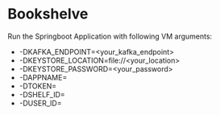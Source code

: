 # Bookshelve    

Run the Springboot Application with following VM arguments: 

* -DKAFKA_ENDPOINT=<your_kafka_endpoint> 
* -DKEYSTORE_LOCATION=file://<your_location> 
* -DKEYSTORE_PASSWORD=<your_password>
* -DAPPNAME=<app-name> 
* -DTOKEN=<google-books-api-token>
* -DSHELF_ID=<google-books-shelf-id> 
* -DUSER_ID=<google-books-user-id>